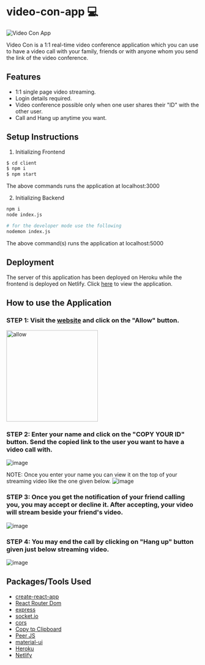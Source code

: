 # video-con-app 💻

![Video Con App](https://user-images.githubusercontent.com/44089458/127033826-f648843f-467a-4167-8c8e-12f01e58aaf5.png)

Video Con is a 1:1 real-time video conference application which you can use to have a video call with your family, friends or with anyone whom you send the link of the video conference. 

## Features 
- 1:1 single page video streaming. 
- Login details required.
- Video conference possible only when one user shares their "ID" with the other user.
- Call and Hang up anytime you want. 

## Setup Instructions 
1. Initializing Frontend
```bash
$ cd client 
$ npm i 
$ npm start
```
The above commands runs the application at localhost:3000

2. Initializing Backend 
```bash
npm i
node index.js

# for the developer mode use the following 
nodemon index.js
```
The above command(s) runs the application at localhost:5000

## Deployment 
The server of this application has been deployed on Heroku while the frontend is deployed on Netlify. Click [here]() to view the application.

## How to use the Application 
### STEP 1: Visit the [website](https://video-con-ap.netlify.app/) and click on the "Allow" button. 
<img width="239" alt="allow" src="https://user-images.githubusercontent.com/44089458/127039204-02029ce6-c81c-4e65-b4ec-1755cfd76ce0.png">

### STEP 2: Enter your name and click on the "COPY YOUR ID" button. Send the copied link to the user you want to have a video call with. 
![image](https://user-images.githubusercontent.com/44089458/127040738-d9287982-a687-42eb-a8ac-598bb3c1864d.png)

NOTE: Once you enter your name you can view it on the top of your streaming video like the one given below. 
![image](https://user-images.githubusercontent.com/44089458/127041405-2e04b782-47b1-405a-8a9f-95cce8a1a484.png)


### STEP 3: Once you get the notification of your friend calling you, you may accept or decline it. After accepting, your video will stream beside your friend's video.
![image](https://user-images.githubusercontent.com/44089458/127041814-9e5f3a6b-02ee-48e7-a49f-caff77e338bb.png)

### STEP 4: You may end the call by clicking on "Hang up" button given just below streaming video. 
![image](https://user-images.githubusercontent.com/44089458/127041848-c40e4257-bb70-467b-9649-ded7ebfd7a89.png)


## Packages/Tools Used 
- [create-react-app](https://github.com/facebook/create-react-app)
- [React Router Dom](https://www.npmjs.com/package/react-router-dom)
- [express](https://expressjs.com/)
- [socket.io](https://socket.io/get-started/chat)
- [cors](https://www.npmjs.com/package/cors)
- [Copy tp Clipboard](https://www.npmjs.com/package/react-copy-to-clipboard)
- [Peer JS](https://www.npmjs.com/package/peerjs)
- [material-ui](https://material-ui.com/)
- [Heroku](https://www.heroku.com/)
- [Netlify](https://www.netlify.com/)
